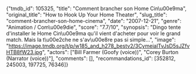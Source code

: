 {"tmdb_id": 105325, "title": "Comment brancher son Home Cin\u00e9ma", "original_title": "How to Hook Up Your Home Theater", "slug_title": "comment-brancher-son-home-cinema", "date": "2007-12-21", "genre": "Animation / Com\u00e9die", "score": "7.7/10", "synopsis": "Dingo tente d'installer le Home Cin\u00e9ma qu'il vient d'acheter pour voir le grand match. Mais la t\u00e2che ne s'av\u00e8re pas si simple...", "image": "https://image.tmdb.org/t/p/w185_and_h278_bestv2/3CymeialTvJsD5sJZfvHTB8fW23.jpg", "actors": ["Bill Farmer (Goofy (voice))", "Corey Burton (Narrator (voice))"], "comments": [], "recommandations_id": [352812, 245003, 197725, 76346]}